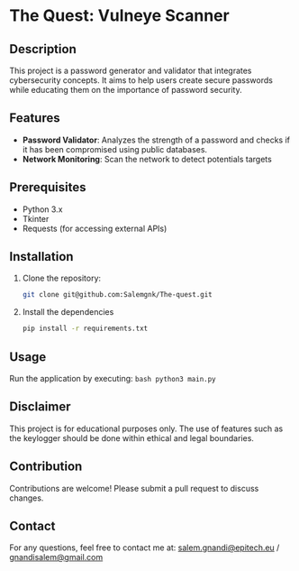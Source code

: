 # The Quest: Vulneye Scanner

## Description
This project is a password generator and validator that integrates cybersecurity concepts. It aims to help users create secure passwords while educating them on the importance of password security.

## Features
- **Password Validator**: Analyzes the strength of a password and checks if it has been compromised using public databases.
- **Network Monitoring**: Scan the network to detect potentials targets

## Prerequisites
- Python 3.x
- Tkinter
- Requests (for accessing external APIs)

## Installation
1. Clone the repository:
   ```bash
   git clone git@github.com:Salemgnk/The-quest.git
   ```
2. Install the dependencies
    ```bash
    pip install -r requirements.txt
    ```

## Usage
Run the application by executing:
    ```bash
    python3 main.py
    ```

## Disclaimer
This project is for educational purposes only. The use of features such as the keylogger should be done within ethical and legal boundaries.

## Contribution
Contributions are welcome! Please submit a pull request to discuss changes.

## Contact
For any questions, feel free to contact me at:
salem.gnandi@epitech.eu / gnandisalem@gmail.com
